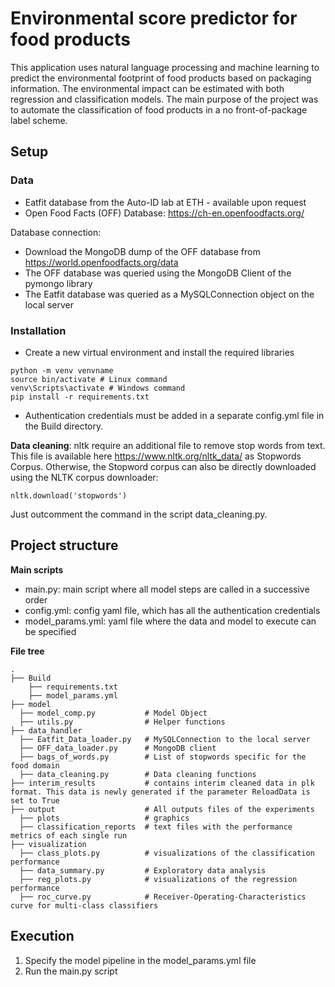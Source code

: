 # Environmental score predictor for food products

This application uses natural language processing and machine learning to predict the environmental footprint of food products based on packaging information. The environmental impact can be estimated with both regression and classification models. The main purpose of the project was to automate the classification of food products in a no front-of-package label scheme.

## Setup
### Data
- Eatfit database from the Auto-ID lab at ETH - available upon request
- Open Food Facts (OFF) Database: https://ch-en.openfoodfacts.org/

Database connection:
- Download the MongoDB dump of the OFF database from https://world.openfoodfacts.org/data
- The OFF database was queried using the MongoDB Client of the pymongo library
- The Eatfit database was queried as a MySQLConnection object on the local server

### Installation
- Create a new virtual environment and install the required libraries
```
python -m venv venvname
source bin/activate # Linux command
venv\Scripts\activate # Windows command
pip install -r requirements.txt
```
- Authentication credentials must be added in a separate config.yml file in the Build directory.

**Data cleaning**:
nltk require an additional file to remove stop words from text. This file is available here https://www.nltk.org/nltk_data/ as Stopwords Corpus. Otherwise, the Stopword corpus can also be directly downloaded using the NLTK corpus downloader:
```
nltk.download('stopwords')
``` 
Just outcomment the command in the script data_cleaning.py. 

## Project structure

**Main scripts**
- main.py: main script where all model steps are called in a successive order
- config.yml: config yaml file, which has all the authentication credentials
- model_params.yml: yaml file where the data and model to execute can be specified

**File tree**
```
.
├── Build
    ├── requirements.txt
    ├── model_params.yml
├── model
  ├── model_comp.py           # Model Object
  ├── utils.py                # Helper functions
├── data_handler     
  ├── Eatfit_Data_loader.py   # MySQLConnection to the local server
  ├── OFF_data_loader.py      # MongoDB client
  ├── bags_of_words.py        # List of stopwords specific for the food domain
  ├── data_cleaning.py        # Data cleaning functions
├── interim_results           # contains interim cleaned data in plk format. This data is newly generated if the parameter ReloadData is set to True
├── output                    # All outputs files of the experiments 
  ├── plots                   # graphics
  ├── classification_reports  # text files with the performance metrics of each single run
├── visualization
  ├── class_plots.py          # visualizations of the classification performance
  ├── data_summary.py         # Exploratory data analysis
  ├── reg_plots.py            # visualizations of the regression performance
  ├── roc_curve.py            # Receiver-Operating-Characteristics curve for multi-class classifiers

```

## Execution
1. Specify the model pipeline in the model_params.yml file
2. Run the main.py script


